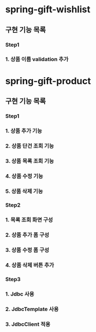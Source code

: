 # spring-gift-wishlist

## 구현 기능 목록

### Step1

### 1. 상품 이름 validation 추가

# spring-gift-product

## 구현 기능 목록

### Step1

### 1. 상품 추가 기능

### 2. 상품 단건 조회 기능

### 3. 상품 목록 조회 기능

### 4. 상품 수정 기능

### 5. 상품 삭제 기능

### Step2

### 1. 목록 조회 화면 구성

### 2. 상품 추가 폼 구성

### 3. 상품 수정 폼 구성

### 4. 상품 삭제 버튼 추가

### Step3

### 1. Jdbc 사용

### 2. JdbcTemplate 사용

### 3. JdbcClient 적용